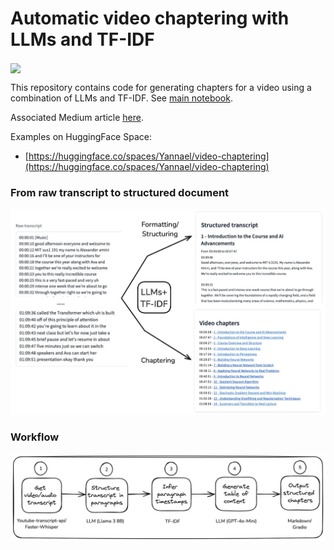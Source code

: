 # Automatic video chaptering with LLMs and TF-IDF

[<img align="center" src="https://colab.research.google.com/assets/colab-badge.svg" />](https://colab.research.google.com/github/Yannael/automatic-video-chaptering/blob/master/video_chapter_generator.ipynb)

This repository contains code for generating chapters for a video using a combination of LLMs and TF-IDF. See [main notebook](video_chapter_generator.ipynb).

Associated Medium article [here](https://medium.com/@ya-lb/using-claude-3-to-transform-a-video-tutorial-in-a-blog-post-d2c1e04e7a7b).

Examples on HuggingFace Space:
- [https://huggingface.co/spaces/Yannael/video-chaptering](https://huggingface.co/spaces/Yannael/video-chaptering)

### From raw transcript to structured document

<img src="raw_to_structure.png" width=1000>

### Workflow

<img src="stages.png" width=1000>




